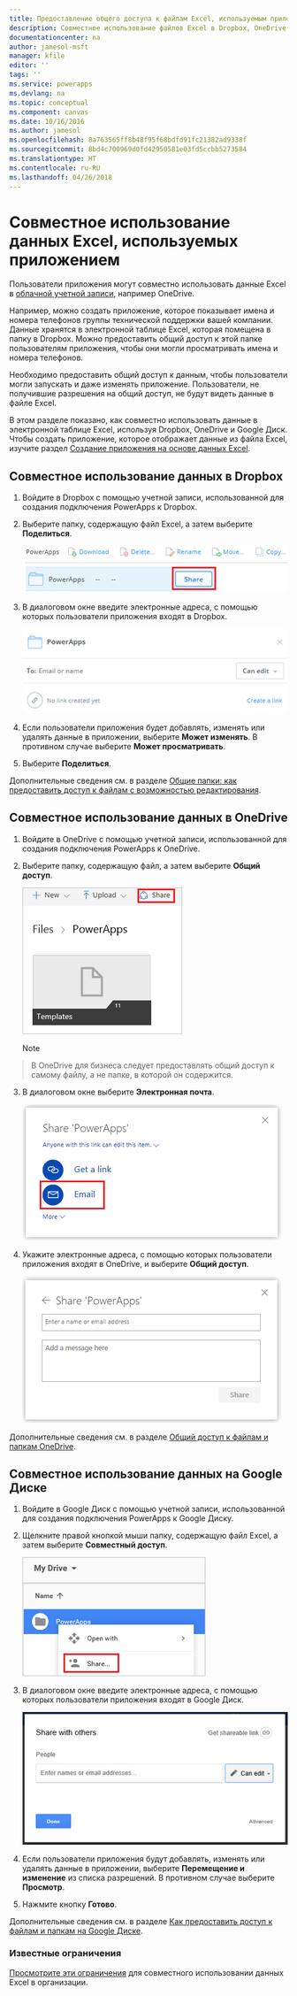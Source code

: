 ```yaml
---
title: Предоставление общего доступа к файлам Excel, используемым приложением | Документация Майкрософт
description: Совместное использование файлов Excel в Dropbox, OneDrive и Google Диске. Пользователи могут изменять и просматривать файлы и папки.
documentationcenter: na
author: jamesol-msft
manager: kfile
editor: ''
tags: ''
ms.service: powerapps
ms.devlang: na
ms.topic: conceptual
ms.component: canvas
ms.date: 10/16/2016
ms.author: jamesol
ms.openlocfilehash: 8a763565ff8b48f95f68bdfd91fc21382ad9338f
ms.sourcegitcommit: 8bd4c700969d0fd42950581e03fd5ccbb5273584
ms.translationtype: HT
ms.contentlocale: ru-RU
ms.lasthandoff: 04/26/2018
---
```

# <a name="share-excel-data-used-by-your-app"></a>Совместное использование данных Excel, используемых приложением
Пользователи приложения могут совместно использовать данные Excel в [облачной учетной записи](connections/cloud-storage-blob-connections.md), например OneDrive.

Например, можно создать приложение, которое показывает имена и номера телефонов группы технической поддержки вашей компании. Данные хранятся в электронной таблице Excel, которая помещена в папку в Dropbox. Можно предоставить общий доступ к этой папке пользователям приложения, чтобы они могли просматривать имена и номера телефонов.

Необходимо предоставить общий доступ к данным, чтобы пользователи могли запускать и даже изменять приложение. Пользователи, не получившие разрешения на общий доступ, не будут видеть данные в файле Excel.

В этом разделе показано, как совместно использовать данные в электронной таблице Excel, используя Dropbox, OneDrive и Google Диск. Чтобы создать приложение, которое отображает данные из файла Excel, изучите раздел [Создание приложения на основе данных Excel](get-started-create-from-data.md).

## <a name="share-data-in-dropbox"></a>Совместное использование данных в Dropbox
1. Войдите в Dropbox с помощью учетной записи, использованной для создания подключения PowerApps к Dropbox.
2. Выберите папку, содержащую файл Excel, а затем выберите **Поделиться**.  
   
    ![Кнопка "Поделиться"](./media/share-app-data/dropbox-share.png)
3. В диалоговом окне введите электронные адреса, с помощью которых пользователи приложения входят в Dropbox.  
   
    ![Общий доступ в Dropbox](./media/share-app-data/dropbox-perms.png)
4. Если пользователи приложения будет добавлять, изменять или удалять данные в приложении, выберите **Может изменять**. В противном случае выберите **Может просматривать**.
5. Выберите **Поделиться**.

Дополнительные сведения см. в разделе [Общие папки: как предоставить доступ к файлам с возможностью редактирования](https://www.dropbox.com/en/help/19).

## <a name="share-data-in-onedrive"></a>Совместное использование данных в OneDrive
1. Войдите в OneDrive с помощью учетной записи, использованной для создания подключения PowerApps к OneDrive.
2. Выберите папку, содержащую файл, а затем выберите **Общий доступ**.  
   
    ![Пункт "Совместный доступ"](./media/share-app-data/onedrive-share.png)
   
    > [!NOTE]
> В OneDrive для бизнеса следует предоставлять общий доступ к самому файлу, а не папке, в которой он содержится.
3. В диалоговом окне выберите **Электронная почта**.
   
    ![Отправить по электронной почте](./media/share-app-data/onedrive-email.png)
4. Укажите электронные адреса, с помощью которых пользователи приложения входят в OneDrive, и выберите **Общий доступ**.  
   
    ![Указание пользователя](./media/share-app-data/onedrive-perms.png)

Дополнительные сведения см. в разделе [Общий доступ к файлам и папкам OneDrive](https://support.office.com/article/Share-OneDrive-files-and-folders-and-change-permissions-9fcc2f7d-de0c-4cec-93b0-a82024800c07).

## <a name="share-data-in-google-drive"></a>Совместное использование данных на Google Диске
1. Войдите в Google Диск с помощью учетной записи, использованной для создания подключения PowerApps к Google Диску.
2. Щелкните правой кнопкой мыши папку, содержащую файл Excel, а затем выберите **Совместный доступ**.  
   
    ![Пункт "Совместный доступ"](./media/share-app-data/googledrive-share.png)
3. В диалоговом окне введите электронные адреса, с помощью которых пользователи приложения входят в Google Диск.  
   
    ![Указание пользователя](./media/share-app-data/googledrive-perms.png)
4. Если пользователи приложения будут добавлять, изменять или удалять данные в приложении, выберите **Перемещение и изменение** из списка разрешений. В противном случае выберите **Просмотр**.
5. Нажмите кнопку **Готово**.

Дополнительные сведения см. в разделе [Как предоставить доступ к файлам и папкам на Google Диске](https://support.google.com/drive/answer/2494822).

### <a name="known-limitations"></a>Известные ограничения
[Просмотрите эти ограничения](connections/cloud-storage-blob-connections.md#known-limitations) для совместного использовании данных Excel в организации.

